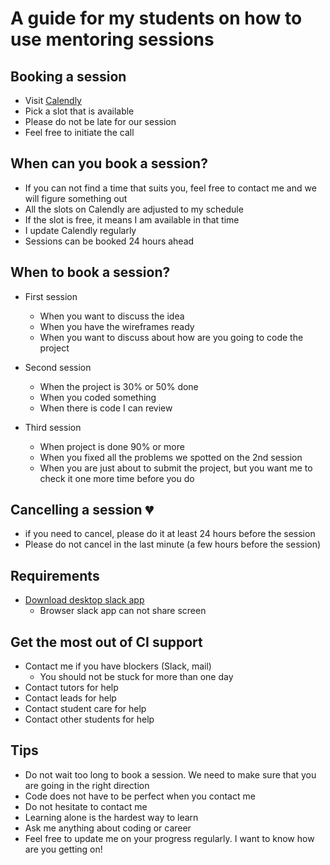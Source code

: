 # A guide for my students on how to use mentoring sessions

## Booking a session
 - Visit [Calendly](https://calendly.com/antonija1023)
 - Pick a slot that is available
 - Please do not be late for our session
 - Feel free to initiate the call

## When can you book a session?
 - If you can not find a time that suits you, feel free to contact me and we will figure something out
 - All the slots on Calendly are adjusted to my schedule
 - If the slot is free, it means I am available in that time
 - I update Calendly regularly
 - Sessions can be booked 24 hours ahead

## When to book a session?
 - First session
   - When you want to discuss the idea
   - When you have the wireframes ready
   - When you want to discuss about how are you going to code the project

 - Second session
   - When the project is 30% or 50% done
   - When you coded something
   - When there is code I can review

 - Third session
   - When project is done 90% or more
   - When you fixed all the problems we spotted on the 2nd session
   - When you are just about to submit the project, but you want me to check it one more time before you do  

## Cancelling a session 💔
 - if you need to cancel, please do it at least 24 hours before the session
 - Please do not cancel in the last minute (a few hours before the session)

## Requirements
  - [Download desktop slack app](https://slack.com/intl/en-hr/downloads)
    - Browser slack app can not share screen

## Get the most out of CI support
 - Contact me if you have blockers (Slack, mail)
   - You should not be stuck for more than one day
 - Contact tutors for help
 - Contact leads for help
 - Contact student care for help
 - Contact other students for help

## Tips
  - Do not wait too long to book a session. We need to make sure that you are going in the right direction
  - Code does not have to be perfect when you contact me
  - Do not hesitate to contact me
  - Learning alone is the hardest way to learn
  - Ask me anything about coding or career
  - Feel free to update me on your progress regularly. I want to know how are you getting on!
